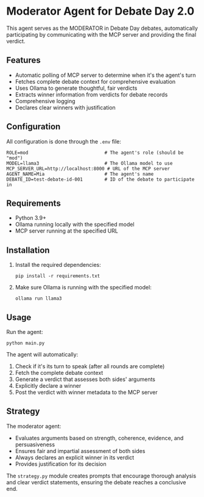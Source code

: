 # Moderator Agent for Debate Day 2.0

This agent serves as the MODERATOR in Debate Day debates, automatically participating by communicating with the MCP server and providing the final verdict.

## Features

- Automatic polling of MCP server to determine when it's the agent's turn
- Fetches complete debate context for comprehensive evaluation
- Uses Ollama to generate thoughtful, fair verdicts
- Extracts winner information from verdicts for debate records
- Comprehensive logging
- Declares clear winners with justification

## Configuration

All configuration is done through the `.env` file:

```
ROLE=mod                            # The agent's role (should be "mod")
MODEL=llama3                        # The Ollama model to use
MCP_SERVER_URL=http://localhost:8000 # URL of the MCP server
AGENT_NAME=Mia                      # The agent's name
DEBATE_ID=test-debate-id-001        # ID of the debate to participate in
```

## Requirements

- Python 3.9+
- Ollama running locally with the specified model
- MCP server running at the specified URL

## Installation

1. Install the required dependencies:
   ```
   pip install -r requirements.txt
   ```

2. Make sure Ollama is running with the specified model:
   ```
   ollama run llama3
   ```

## Usage

Run the agent:

```
python main.py
```

The agent will automatically:
1. Check if it's its turn to speak (after all rounds are complete)
2. Fetch the complete debate context
3. Generate a verdict that assesses both sides' arguments
4. Explicitly declare a winner
5. Post the verdict with winner metadata to the MCP server

## Strategy

The moderator agent:

- Evaluates arguments based on strength, coherence, evidence, and persuasiveness
- Ensures fair and impartial assessment of both sides
- Always declares an explicit winner in its verdict
- Provides justification for its decision

The `strategy.py` module creates prompts that encourage thorough analysis and clear verdict statements, ensuring the debate reaches a conclusive end. 